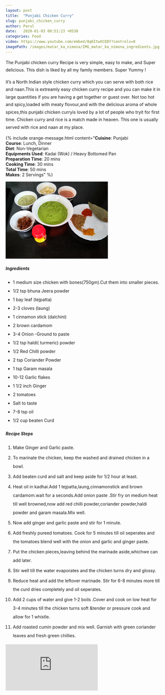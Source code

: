 ```yaml
---
layout: post
title:  "Punjabi Chicken Curry"
slug: punjabi_chicken_curry
author: Parul
date:   2020-01-03 00:51:23 +0530
categories: Food
video: https://www.youtube.com/embed/8q6ItwXCEDY?controls=0
imagePath: /images/matar_ka_nimona/IMG_matar_ka_nimona_ingredients.jpg
---
```

<p class="text-justify" style="line-height: 175%;">
The Punjabi chicken curry Recipe is very simple, easy to make, and Super delicious. This dish is liked by all my family members.
Super Yummy !
</p>

<p class="text-justify" style="line-height: 175%;">
It’s a North Indian style chicken curry which you can serve with both rice and naan.This is extreamly easy chicken curry recipe and you can make it in large quantities if you are having  a get together or guest over.
Not too hot and spicy,loaded with meaty flovour,and with the delicious aroma of whole spices,this punjabi chicken curryis loved by a lot of people who tryit for first time. Chicken curry and rice is a match made in heaven. This one is usually served with rice and naan at my place.
</p>

{% include orange-message.html content="<b>Cuisine</b>: Punjabi<br>
    <b>Course</b>: Lunch, Dinner<br>
    <b>Diet</b>: Non-Vegetarian<br>
    <b>Equipments Used</b>: Kadai (Wok) / Heavy Bottomed Pan<br>
    <b>Preparation Time</b>: 20 mins<br>
    <b>Cooking Time</b>: 30 mins<br>
    <b>Total Time</b>: 50 mins<br>
    <b>Makes</b>: 2 Servings" 
    %}
<div class="row">
    <div class="col-md-12">
        <span class="float-right">
            <img class="img-responsive" src="/images/matar_ka_nimona/IMG_matar_ka_nimona_ingredients.jpg" height="250px;">
        </span>
        <h5>Ingredients</h5>
        <ul style="line-height: 200%">
            <li>1 medium size chicken with bones(750gm).Cut them into smaller pieces.</li>
            <li>1/2 tsp bhuna Jeera powder</li>
            <li>1 bay leaf (tejpatta)</li>
            <li>2-3 cloves (laung)</li>
            <li>1 cinnamon stick (dalchini)</li>
            <li>2 brown cardamom</li>
            <li>3-4 Onion -Ground to paste</li>
            <li>1/2 tsp haldi( turmeric) powder</li>
            <li>1/2 Red Chilli powder</li>
            <li>2 tsp Coriander Powder</li>
            <li>1 tsp Garam masala</li>
            <li>10-12 Garlic flakes</li>
            <li>1 1/2 inch Ginger</li>
            <li>2 tomatoes</li>
            <li>Salt to taste</li>
            <li>7-8 tsp oil</li>
            <li>1/2 cup beaten Curd</li>
        </ul>
    </div>
</div>
<div class="row">
    <div class="col-md-12">
        <h5>Recipe Steps</h5>
        <ol class="text-justify" style="line-height: 200%">
            <li style="margin-bottom:5px;">Make Ginger and Garlic paste.</li>
            <li style="margin-bottom:5px;">To marinate the chicken, keep the washed and drained chicken in a bowl.</li>
            <li style="margin-bottom:5px;">Add beaten curd and salt and keep aside for 1/2 hour at least.</li>
            <li style="margin-bottom:5px;">Heat oil in kadhai.Add 1 tejpatta,laung,cinnamonstick and brown cardamom.wait for a seconds.Add onion paste .Stir fry on medium heat till well browned,now add red chilli powder,coriander powder,haldi  powder and garam masala.Mix well.</li>
            <li style="margin-bottom:5px;">Now add ginger and garlic paste and stir for 1 minute.</li>
            <li style="margin-bottom:5px;">Add freshly pureed tomatoes. Cook for 5 minutes till oil seperates and the tomatoes blend well with the onion and garlic and ginger paste.</li>
            <li style="margin-bottom:5px;">Put the chicken pieces,leaving behind the marinade aside,whichwe can add later.</li>
            <li style="margin-bottom:5px;">Stir well till the water evaporates and the chicken turns dry and glossy.</li>
            <li style="margin-bottom:5px;">Reduce heat and add the leftover marinade. Stir for 6-8 minutes more till the curd dries completely and oil seperates.</li>
            <li style="margin-bottom:5px;">Add 2 cups of water and give 1-2 boils .Cover and cook on low heat for 3-4 minutes till the chicken turns soft &tender or pressure cook and allow for 1 whistle.</li>
            <li style="margin-bottom:5px;">Add roasted cumin powder and mix well. Garnish with green coriander leaves and fresh green chillies.</li>
        </ol>
    </div>
</div>
<div class="row">
    <div class="col-md-12">
        <div class="embed-responsive embed-responsive-16by9">
                  <iframe src="https://www.youtube.com/embed/8q6ItwXCEDY" frameborder="0" allow="accelerometer; autoplay; encrypted-media; gyroscope; picture-in-picture" allowfullscreen></iframe>
              </div>
    </div>
</div>
<br>
